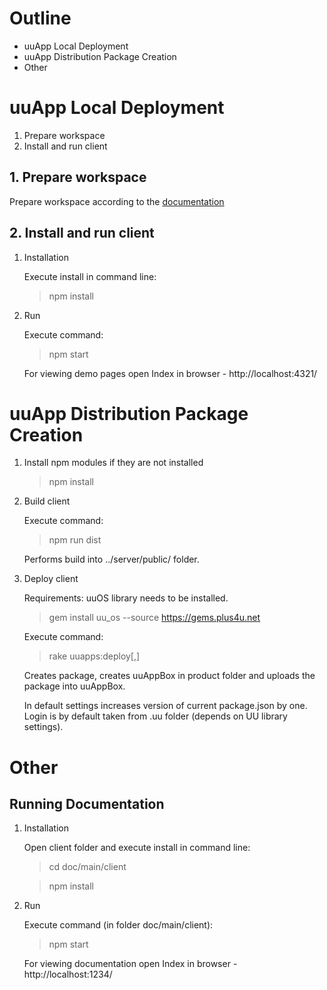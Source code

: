# Outline

- uuApp Local Deployment
- uuApp Distribution Package Creation
- Other

# uuApp Local Deployment

1. Prepare workspace
2. Install and run client

## 1. Prepare workspace

Prepare workspace according to the [documentation](https://plus4u.net/ues/sesm?SessFree=ues%253AVPH-BT%253AUAFTEMPLATE)

## 2. Install and run client

1. Installation
    
    Execute install in command line:
    
    > npm install

2. Run
    
    Execute command:

    > npm start
    
    For viewing demo pages open Index in browser - http://localhost:4321/

# uuApp Distribution Package Creation

1. Install npm modules if they are not installed
    
    > npm install

2. Build client

    Execute command:

    > npm run dist

    Performs build into ../server/public/ folder.
    
3. Deploy client

    Requirements: uuOS library needs to be installed. 
    
    > gem install uu_os --source https://gems.plus4u.net
    
    Execute command: 

    > rake uuapps:deploy[<version>,<login>]
    
    Creates package, creates uuAppBox in product folder and uploads the package into uuAppBox.
    
    In default settings increases version of current package.json by one.
    Login is by default taken from .uu folder (depends on UU library settings). 

# Other

## Running Documentation

1. Installation
    
    Open client folder and execute install in command line:

    > cd doc/main/client
    
    > npm install

2. Run
    
    Execute command (in folder doc/main/client):

    > npm start
    
    For viewing documentation open Index in browser - http://localhost:1234/
